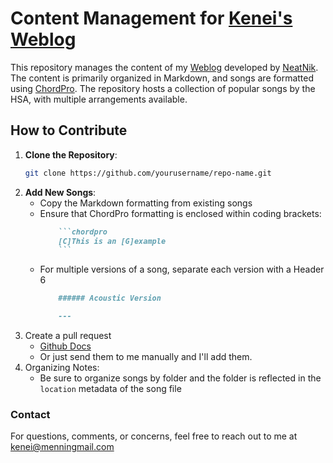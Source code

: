 # Content Management for [Kenei's Weblog](https://kenei.weblog.lol)

This repository manages the content of my [Weblog](https://weblog.lol) developed by [NeatNik](https://neatnik.net). The content is primarily organized in Markdown, and songs are formatted using [ChordPro](https://www.chordpro.org). The repository hosts a collection of popular songs by the HSA, with multiple arrangements available.

## How to Contribute

1. **Clone the Repository**:
   ```bash
   git clone https://github.com/yourusername/repo-name.git
    ```
2. **Add New Songs**:
    - Copy the Markdown formatting from existing songs
    - Ensure that ChordPro formatting is enclosed within coding brackets:
        ```markdown
            ```chordpro
            [C]This is an [G]example
            ```
        ```
    - For multiple versions of a song, separate each version with a Header 6
        ```markdown
            ###### Acoustic Version

            ---
        ```
3. Create a pull request
    - [Github Docs](https://docs.github.com/en/pull-requests/collaborating-with-pull-requests/proposing-changes-to-your-work-with-pull-requests/creating-a-pull-request)
    - Or just send them to me manually and I'll add them.
4. Organizing Notes:
    - Be sure to organize songs by folder and the folder is reflected in the `location` metadata of the song file

### Contact
For questions, comments, or concerns, feel free to reach out to me at kenei@menningmail.com
